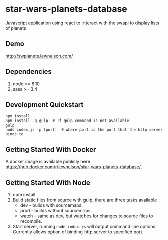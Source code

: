 # star-wars-planets-database
Javascript application using react to interact with the swapi to display lists of planets

## Demo
http://swplanets.lewnelson.com/

## Dependencies
1. node >= 6.10
1. sass >= 3.4

## Development Quickstart
```
npm install
npm install -g gulp  # If gulp command is not available
gulp
node index.js -p [port]  # where port is the port that the http server binds to
```

## Getting Started With Docker
A docker image is available publicly here https://hub.docker.com/r/lewnelson/star-wars-planets-database/.

## Getting Started With Node
1. npm install
1. Build static files from source with gulp, there are three tasks available
    - dev - builds with sourcemaps.
    - prod - builds without sourcemaps.
    - watch - same as dev, but watches for changes to source files to recompile.
1. Start server, running `node index.js` will output command line options. Currently allows option of binding http server to specified port.
